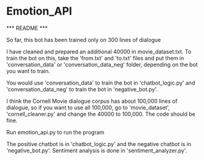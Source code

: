 # Emotion_API

*** README ***

So far, this bot has been trained only on 300 lines of dialogue

I have cleaned and prepared an additional 40000 in movie_dataset.txt.
To train the bot on this, take the 'from.txt' and 'to.txt' files and put them in 
'conversation_data' or 'conversation_data_neg' folder, depending on the bot you want to train.

You would use 'conversation_data' to train the bot in 'chatbot_logic.py' and 'conversation_data_neg' to train the bot in 'negative_bot.py'.

I think the Cornell Movie dialogue corpus has about 100,000 lines of dialogue, so if you want to use all 100,000, go to 'movie_dataset', 'cornell_cleaner.py' and change the 40000 to 100,000. The code should be fine.

Run emotion_api.py to run the program

The positive chatbot is in 'chatbot_logic.py' and the negative chatbot is in 'negative_bot.py'. Sentiment analysis is done in 'sentiment_analyzer.py'. 
